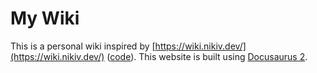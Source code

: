# My Wiki

This is a personal wiki inspired by [https://wiki.nikiv.dev/](https://wiki.nikiv.dev/) ([code](https://github.com/nikitavoloboev/knowledge)). This website is built using [Docusaurus 2](https://docusaurus.io/).
